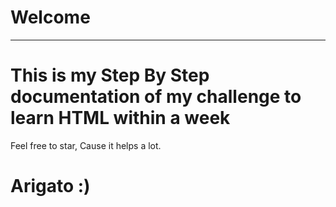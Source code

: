 # Welcome
---
<!-- .....qqqqq.....qqqqq..... -->
# This is my Step By Step documentation of my challenge to learn HTML within a week
Feel free to star, Cause it helps a lot.
  
# Arigato :)
